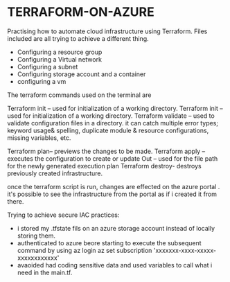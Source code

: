 # TERRAFORM-ON-AZURE
Practising how to automate cloud infrastructure using Terraform.
Files included are all trying to achieve a different thing.
- Configuring a resource group
- Configuring a Virtual network
- Configuring a subnet
- Configuring storage account and a container
- configuring a vm

The terraform commands used on the terminal are 

  Terraform init – used for initialization of a working directory.
  Terraform init – used for initialization of a working directory.
  Terraform validate – used to validate configuration files in a directory.
  it can catch multiple error types; keyword usage& spelling, duplicate module & resource configurations, missing variables, etc.

  Terraform plan– previews the changes to be made.
  Terraform apply – executes the configuration to create or update 
  Out – used for the file path for the newly generated execution plan 
  Terraform destroy- destroys previously created infrastructure.

once the terraform script is run, changes are effected on the azure portal . it's possible to see the infrastructure from the portal as if i created it from there.

Trying to achieve secure IAC practices:
- i stored my .tfstate fils on an azure storage account instead of locally storing them.
- authenticated to azure beore starting to execute the subsequent command by using
 az login
 az set subscription 'xxxxxxx-xxxx-xxxxx-xxxxxxxxxxxx'
 - avaoided had coding sensitive data and used variables to call what i need in the main.tf. 

